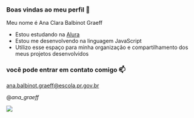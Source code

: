### Boas vindas ao meu perfil 🍒

Meu nome é Ana Clara Balbinot Graeff

- Estou estudando na [Alura](https://www.alura.com.br)
- Estou me desenvolvendo na linguagem JavaScript
- Utilizo esse espaço para minha organização e compartilhamento dos meus projetos desenvolvidos

### você pode entrar em contato comigo 📫

 ana.balbinot.graeff@escola.pr.gov.br
 
 @_ana_graeff_

![](https://media1.tenor.com/m/Ct95lbgVvBkAAAAC/inside-out-inside-out-2.gif)

